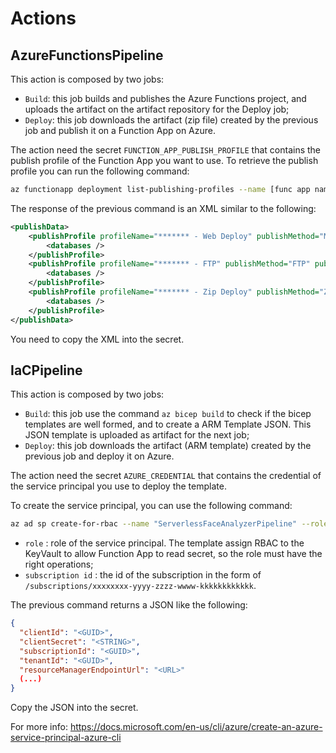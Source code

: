 # Actions

## AzureFunctionsPipeline
This action is composed by two jobs:
* `Build`: this job builds and publishes the Azure Functions project, and uploads the artifact on the artifact repository for the Deploy job;
* `Deploy`: this job downloads the artifact (zip file) created by the previous job and publish it on a Function App on Azure.

The action need the secret `FUNCTION_APP_PUBLISH_PROFILE` that contains the publish profile of the Function App you want to use.
To retrieve the publish profile you can run the following command:

```bash
az functionapp deployment list-publishing-profiles --name [func app name] --resource-group [func app resource group name] --xml
```

The response of the previous command is an XML similar to the following:

```xml
<publishData>
	<publishProfile profileName="******* - Web Deploy" publishMethod="MSDeploy" publishUrl="*******" msdeploySite="*******" userName="*******" userPWD="*******" destinationAppUrl="*******" SQLServerDBConnectionString="" mySQLDBConnectionString="" hostingProviderForumLink="" controlPanelLink="http://windows.azure.com" webSystem="WebSites">
		<databases />
	</publishProfile>
	<publishProfile profileName="******* - FTP" publishMethod="FTP" publishUrl="*******" ftpPassiveMode="True" userName="*******" userPWD="*******" destinationAppUrl="*******" SQLServerDBConnectionString="" mySQLDBConnectionString="" hostingProviderForumLink="" controlPanelLink="http://windows.azure.com" webSystem="WebSites">
		<databases />
	</publishProfile>
	<publishProfile profileName="******* - Zip Deploy" publishMethod="ZipDeploy" publishUrl="*******" userName="*******" userPWD="*******" destinationAppUrl="*******" SQLServerDBConnectionString="" mySQLDBConnectionString="" hostingProviderForumLink="" controlPanelLink="http://windows.azure.com" webSystem="WebSites">
		<databases />
	</publishProfile>
</publishData>
```

You need to copy the XML into the secret.

## IaCPipeline
This action is composed by two jobs:
* `Build`: this job use the command `az bicep build` to check if the bicep templates are well formed, and to create a ARM Template JSON. This JSON template is uploaded as artifact for the next job;
* `Deploy`: this job downloads the artifact (ARM template) created by the previous job and deploy it on Azure.

The action need the secret `AZURE_CREDENTIAL` that contains the credential of the service principal you use to deploy the template.

To create the service principal, you can use the following command:

```bash
az ad sp create-for-rbac --name "ServerlessFaceAnalyzerPipeline" --role [role] --scopes [subscription id] --sdk-auth
```

* `role` : role of the service principal. The template assign RBAC to the KeyVault to allow Function App to read secret, so the role must have the right operations;
* `subscription id` : the id of the subscription in the form of `/subscriptions/xxxxxxxx-yyyy-zzzz-wwww-kkkkkkkkkkkk`. 

The previous command returns a JSON like the following:

```json
{
  "clientId": "<GUID>",
  "clientSecret": "<STRING>",
  "subscriptionId": "<GUID>",
  "tenantId": "<GUID>",
  "resourceManagerEndpointUrl": "<URL>"
  (...)
}
```

Copy the JSON into the secret.

For more info: <a href="https://docs.microsoft.com/en-us/cli/azure/create-an-azure-service-principal-azure-cli" target="_blank">https://docs.microsoft.com/en-us/cli/azure/create-an-azure-service-principal-azure-cli</a>